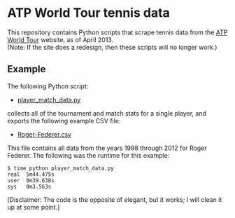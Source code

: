 # ATP World Tour tennis data

This repository contains Python scripts that scrape tennis data from the <a href="http://www.atpworldtour.com/" target="_blank">ATP World Tour</a> website, as of April 2013. 
<br />
(Note: If the site does a redesign, then these scripts will no longer work.)

## Example
The following Python script: 

* <a href="https://github.com/serve-and-volley/atp-world-tour-tennis-data/blob/master/python/player_match_data.py" target="_blank">player_match_data.py</a>

collects all of the tournament and match stats for a single player, and exports the following example CSV file:

* <a href="https://github.com/serve-and-volley/atp-world-tour-tennis-data/blob/master/csv/Roger-Federer.csv" target="_blank">Roger-Federer.csv</a>

This file contains all data from the years 1998 through 2012 for Roger Federer. The following was the runtime for this example:

```
$ time python player_match_data.py
real  5m44.475s
user  0m39.638s
sys   0m3.563s
```

[Disclaimer: The code is the opposite of elegant, but it works; I will clean it up at some point.]
